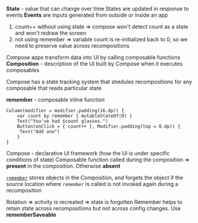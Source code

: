 **State** - value that can change over time
States are updated in response to events
**Events** are inputs generated from outside or inside an app

1) count++ without using state => compose won't detect count as a state and won't redraw the screen
2) not using remember => variable count is re-initialized back to 0, so we need to preserve value across recompositions

Compose apps transform data into UI by calling composable functions
**Composition** - description of the UI built by Compose when it executes composables

Compose has a state tracking system that shedules recompositions for any composable that reads particular state

**remember** - composable inline function

```
Column(modifier = modifier.padding(16.dp)) {       
	var count by remember { mutableStateOf(0) }       
	Text("You've had $count glasses.")       
	Button(onClick = { count++ }, Modifier.padding(top = 8.dp)) {           Text("Add one")       
	}  
}
```

Compose - declarative UI framework (how the UI is under specific conditions of state)
Composable function called during the composition => **present** in the composition. Otherwise **absent**

[`remember`](https://developer.android.com/reference/kotlin/androidx/compose/runtime/package-summary#remember(kotlin.Function0)) stores objects in the Composition, and forgets the object if the source location where `remember` is called is not invoked again during a recomposition

Rotation => activity is recreated => state is forgotten
Remember helps to retain state across recompositions but not across config changes. Use **rememberSaveable**
